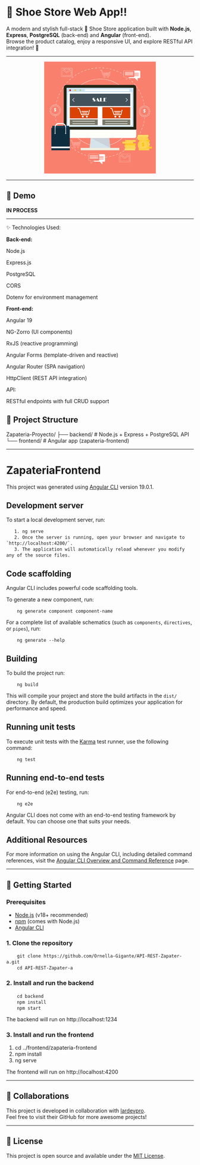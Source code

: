 # 👟 Shoe Store Web App!! 

A modern and stylish full-stack 👟 Shoe Store application built with **Node.js**, **Express**, **PostgreSQL** (back-end) and **Angular** (front-end).  
Browse the product catalog, enjoy a responsive UI, and explore RESTful API integration! 🚀

--- 

<!-- Project image/logo -->

<p align="center">
  <img src="https://raw.githubusercontent.com/Ornella-Gigante/shoe-store-web/main/demo-image.png" alt="Shoe Store Demo" width="300"/>
</p>



---

## 🚧 Demo

**IN PROCESS**  

<!-- Demo link or GIF will be added here soon -->

---

✨ Technologies Used:


**Back-end:**

Node.js

Express.js

PostgreSQL

CORS

Dotenv for environment management

**Front-end:**

Angular 19

NG-Zorro (UI components)

RxJS (reactive programming)

Angular Forms (template-driven and reactive)

Angular Router (SPA navigation)

HttpClient (REST API integration)

API:

RESTful endpoints with full CRUD support


## 📂 Project Structure

Zapateria-Proyecto/
├── backend/ # Node.js + Express + PostgreSQL API
└── frontend/ # Angular app (zapateria-frontend)

---

# ZapateriaFrontend

This project was generated using [Angular CLI](https://github.com/angular/angular-cli) version 19.0.1.

## Development server

To start a local development server, run:

       1. ng serve
       2. Once the server is running, open your browser and navigate to `http://localhost:4200/`. 
       3. The application will automatically reload whenever you modify any of the source files.

## Code scaffolding

Angular CLI includes powerful code scaffolding tools. 

To generate a new component, run:

        ng generate component component-name


For a complete list of available schematics (such as `components`, `directives`, or `pipes`), run:

        ng generate --help


## Building

To build the project run:

        ng build



This will compile your project and store the build artifacts in the `dist/` directory. 
By default, the production build optimizes your application for performance and speed.

## Running unit tests

To execute unit tests with the [Karma](https://karma-runner.github.io) test runner, use the following command:

        ng test



## Running end-to-end tests

For end-to-end (e2e) testing, run:

        ng e2e



Angular CLI does not come with an end-to-end testing framework by default. You can choose one that suits your needs.

## Additional Resources

For more information on using the Angular CLI, including detailed command references, visit the [Angular CLI Overview and Command Reference](https://angular.dev/tools/cli) page.

---

## 🚀 Getting Started

### Prerequisites

- [Node.js](https://nodejs.org/) (v18+ recommended)
- [npm](https://www.npmjs.com/) (comes with Node.js)
- [Angular CLI](https://angular.io/cli)

### 1. Clone the repository

        git clone https://github.com/Ornella-Gigante/API-REST-Zapater-a.git
        cd API-REST-Zapater-a


### 2. Install and run the backend

        cd backend
        npm install
        npm start

The backend will run on http://localhost:1234


### 3. Install and run the frontend

1. cd ../frontend/zapateria-frontend
2. npm install
3. ng serve

The frontend will run on http://localhost:4200


---

## 🤝 Collaborations

This project is developed in collaboration with [lardevpro](https://github.com/lardevpro).  
Feel free to visit their GitHub for more awesome projects!


---

## 📄 License

This project is open source and available under the [MIT License](LICENSE).
